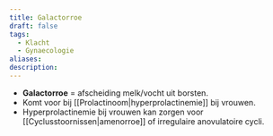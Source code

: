 ```yaml
---
title: Galactorroe
draft: false
tags:
  - Klacht
  - Gynaecologie
aliases: 
description:
---
```




- **Galactorroe** = afscheiding melk/vocht uit borsten.
- Komt voor bij [[Prolactinoom|hyperprolactinemie]] bij vrouwen. 
- Hyperprolactinemie bij vrouwen kan zorgen voor [[Cyclusstoornissen|amenorroe]] of irregulaire anovulatoire cycli.
